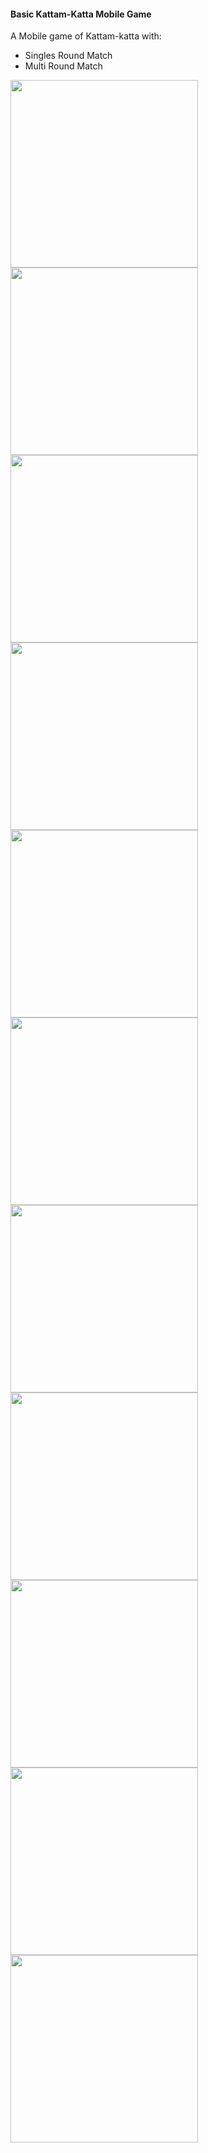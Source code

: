 #### Basic Kattam-Katta Mobile Game

A Mobile game of Kattam-katta with:

- Singles Round Match
- Multi Round Match

<img src="https://github.com/user-attachments/assets/b0dc71aa-ea1e-40e4-9bb8-892a73918384" width = "300" />
<img src="https://github.com/user-attachments/assets/63a5fe0d-d47c-486a-bc0d-f33806c9da23" width = "300" />
<img src="https://github.com/user-attachments/assets/63a5fe0d-d47c-486a-bc0d-f33806c9da23" width = "300" />
<img src="https://github.com/user-attachments/assets/ee4d3117-f496-4e07-81b2-1a8ab3c23e36" width = "300" />
<img src="https://github.com/user-attachments/assets/17000d03-b85e-41b8-a1b5-a68f595f405f" width = "300" />
<img src="https://github.com/user-attachments/assets/f38fae55-6e54-40c4-be74-9bffb21f06b0" width = "300" />
<img src="https://github.com/user-attachments/assets/7f2252d7-a8e9-4039-9709-cc8dba240faa" width = "300" />
<img src="https://github.com/user-attachments/assets/eddff39b-baa2-4c34-96bd-954adf0d2b0d" width = "300" />
<img src="https://github.com/user-attachments/assets/78edc66a-c643-4c23-a1d2-72d1fe73a75f" width = "300" />
<img src="https://github.com/user-attachments/assets/727794e8-4d80-4da1-b4fa-1a19e8ee4a17" width = "300" />
<img src="https://github.com/user-attachments/assets/b7395fc3-d807-4345-a77e-924d2cf0409a" width = "300" />

